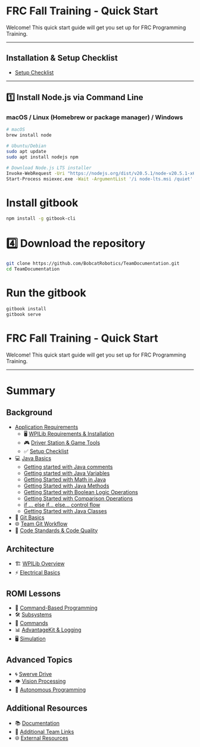 # FRC Fall Training - Quick Start

Welcome! This quick start guide will get you set up for FRC Programming Training.

---

## Installation & Setup Checklist
- [Setup Checklist](backgroud/setup-checklist-handout.md)

---

## 1️⃣ Install Node.js via Command Line

### macOS / Linux (Homebrew or package manager) / Windows

```bash
# macOS
brew install node

# Ubuntu/Debian
sudo apt update
sudo apt install nodejs npm

# Download Node.js LTS installer
Invoke-WebRequest -Uri "https://nodejs.org/dist/v20.5.1/node-v20.5.1-x64.msi" -OutFile "node-lts.msi"
Start-Process msiexec.exe -Wait -ArgumentList '/i node-lts.msi /quiet'
```

# Install gitbook
```bash
npm install -g gitbook-cli
```

# 4️⃣ Download the repository
```bash
git clone https://github.com/BobcatRobotics/TeamDocumentation.git
cd TeamDocumentation
```

# Run the gitbook
```bash
gitbook install
gitbook serve
```

# FRC Fall Training - Quick Start

Welcome! This quick start guide will get you set up for FRC Programming Training.

---

# Summary

## Background
- [Application Requirements](background/application-requirements.md)
  - 🖥️ [WPILib Requirements & Installation](background/application-requirements.md)
  - 🎮 [Driver Station & Game Tools](background/driver-station.md)
  - ✅ [Setup Checklist](background/setup-checklist.md)
- 💻 [Java Basics](background/javabasics/java-basics.md)
  - [Getting started with Java comments](PartOne_Comments.md)
  - [Getting started with Java Variables](PartTwo_Variables.md)
  - [Getting Started with Math in Java](PartThree_Math.md)
  - [Getting Started with Java Methods](PartFour_Methods.md)
  - [Getting Started with Boolean Logic Operations](PartFive_BooleanLogicOperations.md)
  - [Getting Started with Comparison Operations](PartSix_ComparisonOperations.md)
  - [if ... else if... else... control flow](PartSeven_ComparisonOperators.md)
  - [Getting Started with Java Classes](PartEight_Classes.md)
- 🔧 [Git Basics](background/git-basics.md)
- 🌐 [Team Git Workflow](background/team-git-workflow.md)
- 📏 [Code Standards & Code Quality](background/code-standards.md)

## Architecture
- 🏗️ [WPILib Overview](architecture/wpilib-overview.md)
- ⚡ [Electrical Basics](architecture/electrical-basics.md)

## ROMI Lessons
- 🤖 [Command-Based Programming](romi/command-based-programming.md)
- 🛠️ [Subsystems](romi/subsystems.md)
- 🎯 [Commands](romi/commands.md)
- 📊 [AdvantageKit & Logging](romi/advantagekit-logging.md)
- 🖥️ [Simulation](romi/simulation.md)

## Advanced Topics
- 🌀 [Swerve Drive](advanced/swerve-drive.md)
- 👁️ [Vision Processing](advanced/vision.md)
- 🤖 [Autonomous Programming](advanced/autonomous.md)

## Additional Resources
- 📚 [Documentation](resources/documentation.md)
- 🔗 [Additional Team Links](resources/team-links.md)
- 🌐 [External Resources](resources/external-resources.md)
